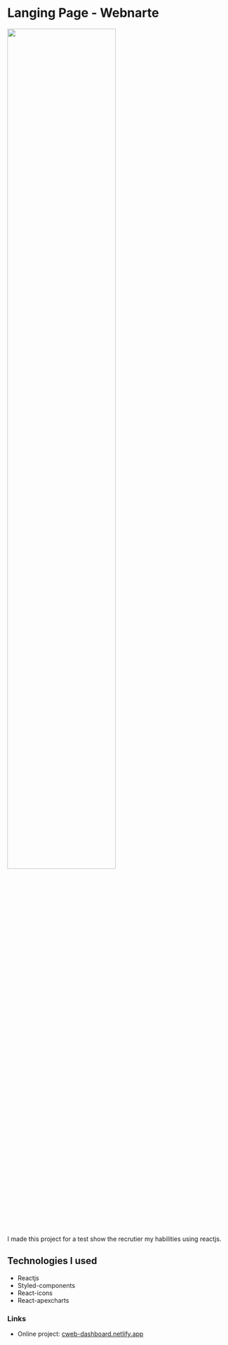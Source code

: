 # Langing Page - Webnarte

<img width="70%" src="https://im3.ezgif.com/tmp/ezgif-3-7dd65b11d5d2.gif">

I made this project for a test show the recrutier my habilities using reactjs.

## Technologies I used
  - Reactjs
  - Styled-components
  - React-icons
  - React-apexcharts

### Links
  - Online project: <a href="https://cweb-dashboard.netlify.app" target="_blank">cweb-dashboard.netlify.app</a>